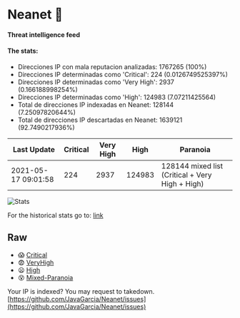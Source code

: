# Neanet :hocho:
#### Threat intelligence feed
#### The stats:

- Direcciones IP con mala reputacion analizadas: 1767265 (100%)
- Direcciones IP determinadas como 'Critical':  224 (0.0126749525397%)
- Direcciones IP determinadas como 'Very High':  2937 (0.166188998254%)
- Direcciones IP determinadas como 'High':  124983 (7.07211425564)
- Total de direcciones IP indexadas en Neanet:  128144 (7.25097820644%)
- Total de direcciones IP descartadas en Neanet:  1639121 (92.7490217936%)

| Last Update | Critical | Very High | High | Paranoia |
| --- | --- | --- | --- | --- |
| 2021-05-17 09:01:58 | 224 | 2937 | 124983 | 128144 mixed list (Critical + Very High + High)|

![Stats](https://docs.google.com/spreadsheets/d/e/2PACX-1vSnaNMIXVabIpDJjufMlzH7poXnshF3mgd8Is1g9ytUEzVsP5my4Trn8f-xkoLLQ38xpL3HtmUexLo6/pubchart?oid=501124687&format=image)

For the historical stats go to: [link](/stats.csv)
## Raw
- :scream: [Critical](https://raw.githubusercontent.com/JavaGarcia/Neanet/master/blacklists/neanet_critical.txt)
- :fearful: [VeryHigh](https://raw.githubusercontent.com/JavaGarcia/Neanet/master/blacklists/neanet_veryHigh.txtt)
- :frowning: [High](https://raw.githubusercontent.com/JavaGarcia/Neanet/master/blacklists/neanet_high.txt)
- :dizzy_face: [Mixed-Paranoia](https://raw.githubusercontent.com/JavaGarcia/Neanet/master/blacklists/neanet_all.txt)


Your IP is indexed? You may request to takedown. [https://github.com/JavaGarcia/Neanet/issues](https://github.com/JavaGarcia/Neanet/issues)



























































































































































































































































































































































































































































































































































































































































































































































































































































































































































































































































































































































































































































































































































































































































































































































































































































































































































































































































































































































































































































































































































































































































































































































































































































































































































































































































































































































































































































































































































































































































































































































































































































































































































































































































































































































































































































































































































































































































































































































































































































































































































































































































































































































































































































































































































































































































































































































































































































































































































































































































































































































































































































































































































































































































































































































































































































































































































































































































































































































































































































































































































































































































































































































































































































































































































































































